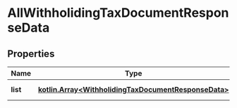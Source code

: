 
# AllWithholidingTaxDocumentResponseData

## Properties
Name | Type | Description | Notes
------------ | ------------- | ------------- | -------------
**list** | [**kotlin.Array&lt;WithholidingTaxDocumentResponseData&gt;**](WithholidingTaxDocumentResponseData.md) | ข้อมูลรายการสินค้า |  [optional]



